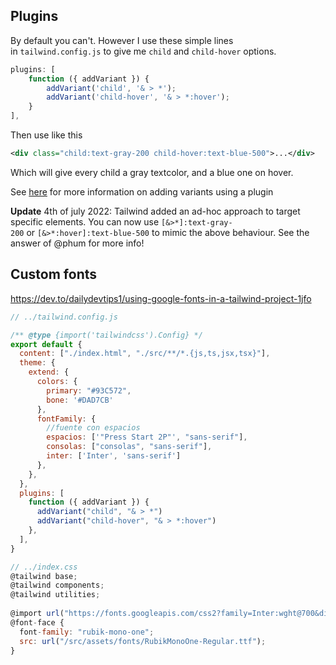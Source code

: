 
## Plugins

By default you can't. However I use these simple lines in `tailwind.config.js` to give me `child` and `child-hover` options.

```js
plugins: [
    function ({ addVariant }) {
        addVariant('child', '& > *');
        addVariant('child-hover', '& > *:hover');
    }
],
```

Then use like this

```xml
<div class="child:text-gray-200 child-hover:text-blue-500">...</div>
```

Which will give every child a gray textcolor, and a blue one on hover.

See [here](https://tailwindcss.com/docs/plugins#adding-variants) for more information on adding variants using a plugin

**Update** 4th of july 2022: Tailwind added an ad-hoc approach to target specific elements. You can now use `[&>*]:text-gray-200` or `[&>*:hover]:text-blue-500` to mimic the above behaviour. See the answer of @phum for more info!

## Custom fonts
https://dev.to/dailydevtips1/using-google-fonts-in-a-tailwind-project-1jfo

```js
// ../tailwind.config.js

/** @type {import('tailwindcss').Config} */
export default {
  content: ["./index.html", "./src/**/*.{js,ts,jsx,tsx}"],
  theme: {
    extend: {
      colors: {
        primary: "#93C572",
        bone: '#DAD7CB'
      },
      fontFamily: {
	    //fuente con espacios
        espacios: ['"Press Start 2P"', "sans-serif"],
        consolas: ["consolas", "sans-serif"],
        inter: ['Inter', 'sans-serif']
      },
    },
  },
  plugins: [
    function ({ addVariant }) {
      addVariant("child", "& > *")
      addVariant("child-hover", "& > *:hover")
    },
  ],
}
```
```js
// ../index.css
@tailwind base;
@tailwind components;
@tailwind utilities;
  
@import url("https://fonts.googleapis.com/css2?family=Inter:wght@700&display=swap");
@font-face {
  font-family: "rubik-mono-one";
  src: url("/src/assets/fonts/RubikMonoOne-Regular.ttf");
}
```
